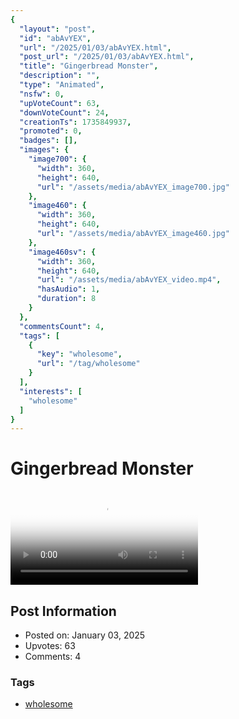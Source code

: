 ```yaml
---
{
  "layout": "post",
  "id": "abAvYEX",
  "url": "/2025/01/03/abAvYEX.html",
  "post_url": "/2025/01/03/abAvYEX.html",
  "title": "Gingerbread Monster",
  "description": "",
  "type": "Animated",
  "nsfw": 0,
  "upVoteCount": 63,
  "downVoteCount": 24,
  "creationTs": 1735849937,
  "promoted": 0,
  "badges": [],
  "images": {
    "image700": {
      "width": 360,
      "height": 640,
      "url": "/assets/media/abAvYEX_image700.jpg"
    },
    "image460": {
      "width": 360,
      "height": 640,
      "url": "/assets/media/abAvYEX_image460.jpg"
    },
    "image460sv": {
      "width": 360,
      "height": 640,
      "url": "/assets/media/abAvYEX_video.mp4",
      "hasAudio": 1,
      "duration": 8
    }
  },
  "commentsCount": 4,
  "tags": [
    {
      "key": "wholesome",
      "url": "/tag/wholesome"
    }
  ],
  "interests": [
    "wholesome"
  ]
}
---
```


# Gingerbread Monster

<video controls playsinline loop poster="/assets/media/abAvYEX_image460.jpg">
  <source src="/assets/media/abAvYEX_video.mp4" type="video/mp4">
  Your browser does not support the video tag.
</video>

## Post Information

- Posted on: January 03, 2025
- Upvotes: 63
- Comments: 4

### Tags

- [wholesome](/tag/wholesome)
